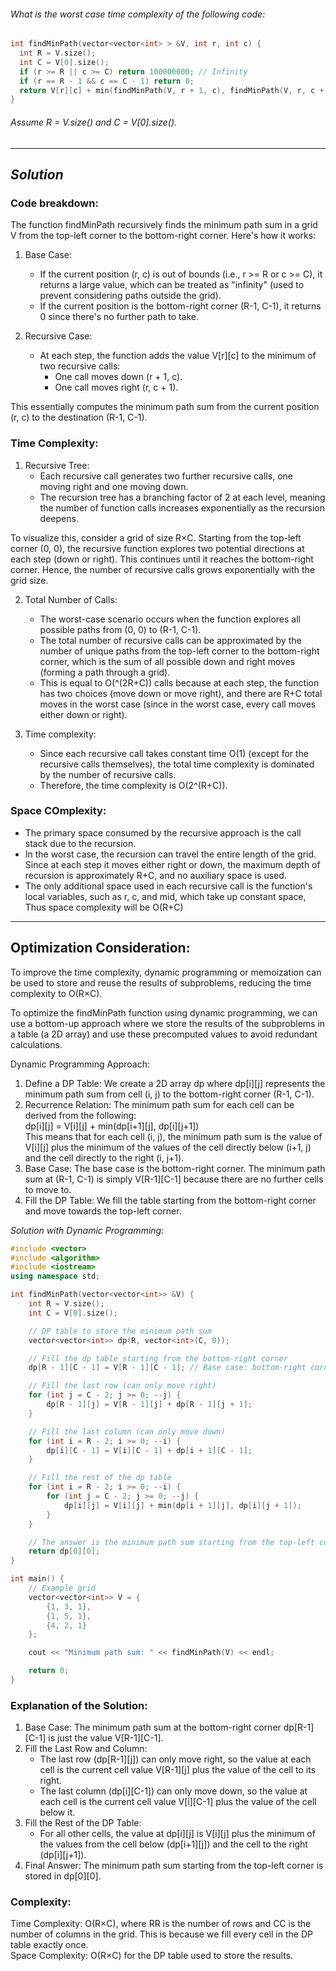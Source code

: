 ###### What is the worst case time complexity of the following code:
```cpp
int findMinPath(vector<vector<int> > &V, int r, int c) {
  int R = V.size();
  int C = V[0].size();
  if (r >= R || c >= C) return 100000000; // Infinity
  if (r == R - 1 && c == C - 1) return 0;
  return V[r][c] + min(findMinPath(V, r + 1, c), findMinPath(V, r, c + 1));
}
```
###### Assume R = V.size() and C = V[0].size().
---
## *Solution*

### Code breakdown:

The function findMinPath recursively finds the minimum path sum in a grid V from the top-left corner to the bottom-right corner. Here's how it works:  
1. Base Case:  
   - If the current position (r, c) is out of bounds (i.e., r >= R or c >= C), it returns a large value, which can be treated as "infinity" (used to prevent considering paths outside the grid).  
   - If the current position is the bottom-right corner (R-1, C-1), it returns 0 since there's no further path to take.

2. Recursive Case:  
   - At each step, the function adds the value V[r][c] to the minimum of two recursive calls:  
     - One call moves down (r + 1, c).  
     - One call moves right (r, c + 1).

This essentially computes the minimum path sum from the current position (r, c) to the destination (R-1, C-1).

### Time Complexity:

1. Recursive Tree:  
    - Each recursive call generates two further recursive calls, one moving right and one moving down.  
    - The recursion tree has a branching factor of 2 at each level, meaning the number of function calls increases exponentially as the recursion deepens.

To visualize this, consider a grid of size R×C. Starting from the top-left corner (0, 0), the recursive function explores two potential directions at each step (down or right). This continues until it reaches the bottom-right corner. Hence, the number of recursive calls grows exponentially with the grid size.

2. Total Number of Calls:  
    - The worst-case scenario occurs when the function explores all possible paths from (0, 0) to (R-1, C-1).  
    - The total number of recursive calls can be approximated by the number of unique paths from the top-left corner to the bottom-right corner, which is the sum of all possible down and right moves (forming a path through a grid).  
    - This is equal to O(^(2R+C)) calls because at each step, the function has two choices (move down or move right), and there are R+C total moves in the worst case (since in the worst case, every call moves either down or right).

3. Time complexity:
    - Since each recursive call takes constant time O(1) (except for the recursive calls themselves), the total time complexity is dominated by the number of recursive calls.
    - Therefore, the time complexity is O(2^(R+C)).

### Space COmplexity:

- The primary space consumed by the recursive approach is the call stack due to the recursion.  
- In the worst case, the recursion can travel the entire length of the grid. Since at each step it moves either right or down, the maximum depth of recursion is approximately R+C, and no auxiliary space is used.  
- The only additional space used in each recursive call is the function's local variables, such as r, c, and mid, which take up constant space,   
Thus space complexity will be O(R+C)

---
## Optimization Consideration:

To improve the time complexity, dynamic programming or memoization can be used to store and reuse the results of subproblems, reducing the time complexity to O(R×C).

To optimize the findMinPath function using dynamic programming, we can use a bottom-up approach where we store the results of the subproblems in a table (a 2D array) and use these precomputed values to avoid redundant calculations.

Dynamic Programming Approach:  
1. Define a DP Table: We create a 2D array dp where dp[i][j] represents the minimum path sum from cell (i, j) to the bottom-right corner (R-1, C-1).  
2. Recurrence Relation: The minimum path sum for each cell can be derived from the following:  
dp[i][j] = V[i][j] + min(dp[i+1][j], dp[i][j+1])  
This means that for each cell (i, j), the minimum path sum is the value of V[i][j] plus the minimum of the values of the cell directly below (i+1, j) and the cell directly to the right (i, j+1).  
3. Base Case: The base case is the bottom-right corner. The minimum path sum at (R-1, C-1) is simply V[R-1][C-1] because there are no further cells to move to.  
4. Fill the DP Table: We fill the table starting from the bottom-right corner and move towards the top-left corner.

*Solution with Dynamic Programming:*
```cpp
#include <vector>
#include <algorithm>
#include <iostream>
using namespace std;

int findMinPath(vector<vector<int>> &V) {
    int R = V.size();
    int C = V[0].size();

    // DP table to store the minimum path sum
    vector<vector<int>> dp(R, vector<int>(C, 0));

    // Fill the dp table starting from the bottom-right corner
    dp[R - 1][C - 1] = V[R - 1][C - 1]; // Base case: bottom-right corner

    // Fill the last row (can only move right)
    for (int j = C - 2; j >= 0; --j) {
        dp[R - 1][j] = V[R - 1][j] + dp[R - 1][j + 1];
    }

    // Fill the last column (can only move down)
    for (int i = R - 2; i >= 0; --i) {
        dp[i][C - 1] = V[i][C - 1] + dp[i + 1][C - 1];
    }

    // Fill the rest of the dp table
    for (int i = R - 2; i >= 0; --i) {
        for (int j = C - 2; j >= 0; --j) {
            dp[i][j] = V[i][j] + min(dp[i + 1][j], dp[i][j + 1]);
        }
    }

    // The answer is the minimum path sum starting from the top-left corner
    return dp[0][0];
}

int main() {
    // Example grid
    vector<vector<int>> V = {
        {1, 3, 1},
        {1, 5, 1},
        {4, 2, 1}
    };

    cout << "Minimum path sum: " << findMinPath(V) << endl;

    return 0;
}
```
### Explanation of the Solution:

1. Base Case: The minimum path sum at the bottom-right corner dp[R-1][C-1] is just the value V[R-1][C-1].
2. Fill the Last Row and Column:  
   - The last row (dp[R-1][j]) can only move right, so the value at each cell is the current cell value V[R-1][j] plus the value of the cell to its right.
   - The last column (dp[i][C-1]) can only move down, so the value at each cell is the current cell value V[i][C-1] plus the value of the cell below it.
3. Fill the Rest of the DP Table:  
   - For all other cells, the value at dp[i][j] is V[i][j] plus the minimum of the values from the cell below (dp[i+1][j]) and the cell to the right (dp[i][j+1]).
4. Final Answer: The minimum path sum starting from the top-left corner is stored in dp[0][0].

### Complexity:

Time Complexity: O(R×C), where RR is the number of rows and CC is the number of columns in the grid. This is because we fill every cell in the DP table exactly once.  
Space Complexity: O(R×C) for the DP table used to store the results.